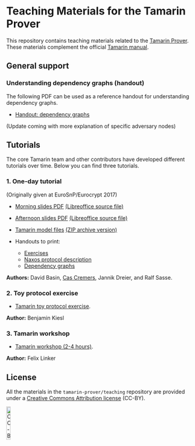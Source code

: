 # Teaching Materials for the Tamarin Prover

This repository contains teaching materials related to the [Tamarin Prover](http://tamarin-prover.github.io/).
These materials complement the official [Tamarin manual](https://tamarin-prover.github.io/manual/).

## General support

### Understanding dependency graphs (handout)

The following PDF can be used as a reference handout for understanding dependency graphs.

 * [Handout: dependency graphs](handouts/Tamarin-basics-dependency-graphs.pdf)
  
(Update coming with more explanation of specific adversary nodes)

## Tutorials

The core Tamarin team and other contributors have developed different tutorials over time. 
Below you can find three tutorials.

### 1. One-day tutorial

(Originally given at EuroSnP/Eurocrypt 2017)

  * [Morning slides PDF](Tamarin-Tutorial-morning.pdf)
    [(Libreoffice source file)](Tamarin-Tutorial-morning.odp) 

  * [Afternoon slides PDF](Tamarin-Tutorial-afternoon.pdf)
    [(Libreoffice source file)](Tamarin-Tutorial-afternoon.odp) 
    
  * [Tamarin model files](tutorial-models)
    [(ZIP archive version)](tutorial-models/tutorial-models.zip)

  * Handouts to print:
    * [Exercises](handouts/Handout-Exercise-I-II.pdf)
    * [Naxos protocol description](handouts/Handout-Naxos.pdf)
    * [Dependency graphs](handouts/Tamarin-basics-dependency-graphs.pdf)
  
**Authors:** David Basin, [Cas Cremers](https://cispa.saarland/group/cremers/index.html), Jannik Dreier, and Ralf Sasse.

### 2. Toy protocol exercise

 - [Tamarin toy protocol exercise](https://github.com/benjaminkiesl/tamarin_toy_protocol).

**Author:** Benjamin Kiesl

### 3. Tamarin workshop

 - [Tamarin workshop (2-4 hours)](https://github.com/felixlinker/tamarin-workshop).

**Author:** Felix Linker


## License

All the materials in the `tamarin-prover/teaching` repository are provided under a [Creative Commons Attribution license](https://creativecommons.org/licenses/by/4.0/) (CC-BY).

[<img src="http://mirrors.creativecommons.org/presskit/buttons/88x31/svg/by.svg" alt="CC-BY" width="15%">](https://creativecommons.org/licenses/by/4.0/)
